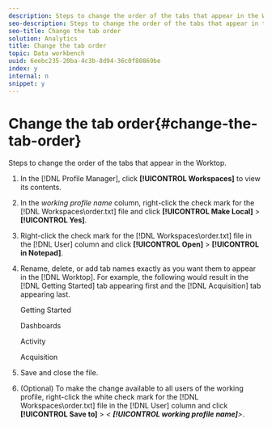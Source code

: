 ```yaml
---
description: Steps to change the order of the tabs that appear in the Worktop.
seo-description: Steps to change the order of the tabs that appear in the Worktop.
seo-title: Change the tab order
solution: Analytics
title: Change the tab order
topic: Data workbench
uuid: 6eebc235-20ba-4c3b-8d94-36c0f80869be
index: y
internal: n
snippet: y
---
```


# Change the tab order{#change-the-tab-order}

Steps to change the order of the tabs that appear in the Worktop.

1. In the [!DNL Profile Manager], click **[!UICONTROL Workspaces]** to view its contents.
1. In the *working profile name* column, right-click the check mark for the [!DNL Workspaces\order.txt] file and click **[!UICONTROL Make Local]** > **[!UICONTROL Yes]**.
1. Right-click the check mark for the [!DNL Workspaces\order.txt] file in the [!DNL User] column and click **[!UICONTROL Open]** > **[!UICONTROL in Notepad]**.
1. Rename, delete, or add tab names exactly as you want them to appear in the [!DNL Worktop]. For example, the following would result in the [!DNL Getting Started] tab appearing first and the [!DNL Acquisition] tab appearing last.

   Getting Started

   Dashboards

   Activity

   Acquisition 

1. Save and close the file.
1. (Optional) To make the change available to all users of the working profile, right-click the white check mark for the [!DNL Workspaces\order.txt] file in the [!DNL User] column and click **[!UICONTROL Save to]** > *< **[!UICONTROL working profile name]**>*.
